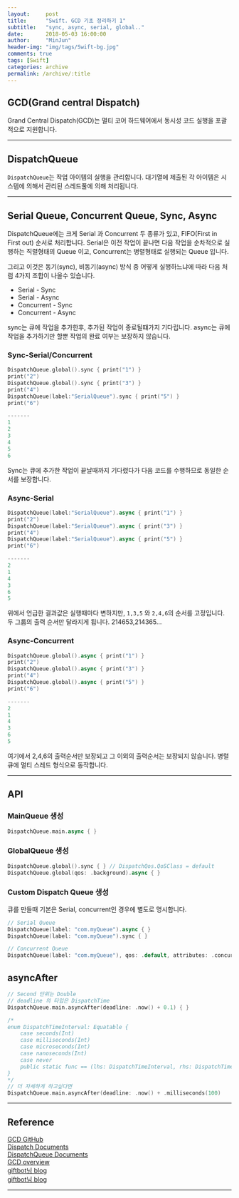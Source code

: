```yaml
---
layout:     post
title:      "Swift. GCD 기초 정리하기 1"
subtitle:   "sync, async, serial, global.."
date:       2018-05-03 16:00:00
author:     "MinJun"
header-img: "img/tags/Swift-bg.jpg"
comments: true 
tags: [Swift]
categories: archive
permalink: /archive/:title
---
```


## GCD(Grand central Dispatch) 

Grand Central Dispatch(GCD)는 멀티 코어 하드웨어에서 동시성 코드 실행을 포괄적으로 지원합니다. 

---

## DispatchQueue 

`DispatchQueue`는 작업 아이템의 실행을 관리합니다. 대기열에 제출된 각 아이템은 시스템에 의해서 관리된 스레드풀에 의해 처리됩니다. 

---

## Serial Queue, Concurrent Queue, Sync, Async

DispatchQueue에는 크게 Serial 과 Concurrent 두 종류가 있고, FIFO(First in First out) 순서로 처리합니다.  Serial은 이전 작업이 끝나면 다음 작업을 순차적으로 실행하는 직렬형태의 Queue 이고, Concurrent는 병렬형태로 실행되는 Queue 입니다. 

그리고 이것은 동기(sync), 비동기(async) 방식 중 어떻게 실행하느냐에 따라 다음 처럼 4가지 조합이 나올수 있습니다.


- Serial - Sync
- Serial - Async
- Concurrent - Sync
- Concurrent - Async 

sync는 큐에 작업을 추가한후, 추가된 작업이 종료될떄가지 기다립니다. async는 큐에 작업을 추가하기만 할뿐 작업의 완료 여부는 보장하지 않습니다. 

### Sync-Serial/Concurrent

```swift
DispatchQueue.global().sync { print("1") }
print("2")
DispatchQueue.global().sync { print("3") }
print("4")
DispatchQueue(label:"SerialQueue").sync { print("5") }
print("6")

-------
1
2
3
4
5
6
```

Sync는 큐에 추가한 작업이 끝날때까지 기다렸다가 다음 코드를 수행하므로 동일한 순서를 보장합니다. 

### Async-Serial

```swift
DispatchQueue(label:"SerialQueue").async { print("1") }
print("2")
DispatchQueue(label:"SerialQueue").async { print("3") }
print("4")
DispatchQueue(label:"SerialQueue").async { print("5") }
print("6")

-------
2
1
4
3
6
5
```

위에서 언급한 결과값은 실행때마다 변하지만, `1,3,5` 와 `2,4,6`의 순서를 고정입니다. 두 그룹의 출력 순서만 달라지게 됩니다. 214653,214365...

### Async-Concurrent

```swift
DispatchQueue.global().async { print("1") }
print("2")
DispatchQueue.global().async { print("3") }
print("4")
DispatchQueue.global().async { print("5") }
print("6")

-------
2
1
4
3
6
5
```

여기에서 2,4,6의 출력순서만 보장되고 그 이외의 출력순서는 보장되지 않습니다. 병렬 큐에 멀티 스레드 형식으로 동작합니다. 

---

## API 

### MainQueue 생성 

```swift
DispatchQueue.main.async { }
```

### GlobalQueue 생성

```swift
DispatchQueue.global().sync { } // DispatchQos.QoSClass = default
DispatchQueue.global(qos: .background).async { }
```

### Custom Dispatch Queue 생성 

큐를 만들때 기본은 Serial, concurrent인 경우에 별도로 명시합니다.

```swift
// Serial Queue
DispatchQueue(label: "com.myQueue").async { }
DispatchQueue(label: "com.myQueue").sync { }

// Concurrent Queue
DispatchQueue(label: "com.myQueue"), qos: .default, attributes: .concurrent, autoreleaseFrequencyL .inherit, target: nil).async { }
```

## asyncAfter

```swift
// Second 단위는 Double
// deadline 의 타입은 DispatchTime
DispatchQueue.main.asyncAfter(deadline: .now() + 0.1) { }

/*
enum DispatchTimeInterval: Equatable {
	case seconds(Int)
	case milliseconds(Int)
	case microseconds(Int)
	case nanoseconds(Int)
	case never
	public static func == (lhs: DispatchTimeInterval, rhs: DispatchTimeInterval) -> Bool
}
*/
// 더 자세하게 하고싶다면
DispatchQueue.main.asyncAfter(deadline: .now() + .milliseconds(100)
```



---

## Reference

[GCD GitHub](https://apple.github.io/swift-corelibs-libdispatch/)<br>
[Dispatch Documents](https://developer.apple.com/documentation/dispatch)<br>
[DispatchQueue Documents](https://developer.apple.com/documentation/dispatch/dispatchqueue)<br>
[GCD overview](https://web.archive.org/web/20090920043909/http://images.apple.com/macosx/technology/docs/GrandCentral_TB_brief_20090903.pdf)<br>
[giftbot님 blog](https://blog.naver.com/itperson/220915666962)<br>
[giftbot님 blog](https://blog.naver.com/itperson/220915666962)<br>

---

